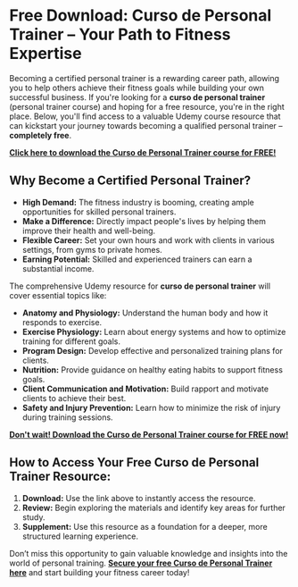 # Free Download: Curso de Personal Trainer – Your Path to Fitness Expertise

Becoming a certified personal trainer is a rewarding career path, allowing you to help others achieve their fitness goals while building your own successful business. If you're looking for a **curso de personal trainer** (personal trainer course) and hoping for a free resource, you're in the right place. Below, you'll find access to a valuable Udemy course resource that can kickstart your journey towards becoming a qualified personal trainer – **completely free**.

[**Click here to download the Curso de Personal Trainer course for FREE!**](https://udemywork.com/curso-de-personal-trainer)

## Why Become a Certified Personal Trainer?

*   **High Demand:** The fitness industry is booming, creating ample opportunities for skilled personal trainers.
*   **Make a Difference:** Directly impact people's lives by helping them improve their health and well-being.
*   **Flexible Career:** Set your own hours and work with clients in various settings, from gyms to private homes.
*   **Earning Potential:** Skilled and experienced trainers can earn a substantial income.

The comprehensive Udemy resource for **curso de personal trainer** will cover essential topics like:

*   **Anatomy and Physiology:** Understand the human body and how it responds to exercise.
*   **Exercise Physiology:** Learn about energy systems and how to optimize training for different goals.
*   **Program Design:** Develop effective and personalized training plans for clients.
*   **Nutrition:** Provide guidance on healthy eating habits to support fitness goals.
*   **Client Communication and Motivation:** Build rapport and motivate clients to achieve their best.
*   **Safety and Injury Prevention:** Learn how to minimize the risk of injury during training sessions.

[**Don't wait! Download the Curso de Personal Trainer course for FREE now!**](https://udemywork.com/curso-de-personal-trainer)

## How to Access Your Free Curso de Personal Trainer Resource:

1.  **Download:** Use the link above to instantly access the resource.
2.  **Review:** Begin exploring the materials and identify key areas for further study.
3.  **Supplement:** Use this resource as a foundation for a deeper, more structured learning experience.

Don’t miss this opportunity to gain valuable knowledge and insights into the world of personal training. **[Secure your free Curso de Personal Trainer here](https://udemywork.com/curso-de-personal-trainer)** and start building your fitness career today!
